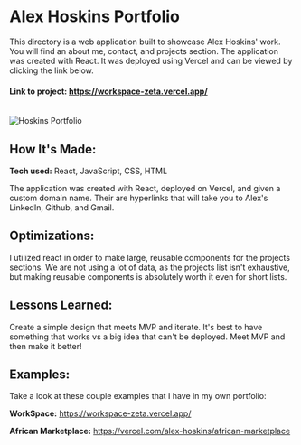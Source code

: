 # Alex Hoskins Portfolio

This directory is a web application built to showcase Alex Hoskins' work. You will find an about me, contact, and projects section. The application was created with React. It was deployed using Vercel and can be viewed by clicking the link below.

#### Link to project: https://workspace-zeta.vercel.app/
<br/>
<img src='https://lh3.googleusercontent.com/SbdVXSOZoXdQVOCX6VOC_7M6lf137xw9an9nOctRrxyJTDOY8zIcyySHt-sHDuS6AHKUeQuk4vg8-M8q_E6Gd9RSqysgjvSUIDGDkUYBoT8oQlH6y_DkkqplZVsp-zfYguS4Js3BxQ=w600' alt='Hoskins Portfolio'/>

## How It's Made:
**Tech used:** React, JavaScript, CSS, HTML

The application was created with React, deployed on Vercel, and given a custom domain name. Their are hyperlinks that will take you to Alex's LinkedIn, Github, and Gmail.

## Optimizations: 

I utilized react in order to make large, reusable components for the projects sections. We are not using a lot of data, as the projects list isn't exhaustive, but making reusable components is absolutely worth it even for short lists.

## Lessons Learned:  

Create a simple design that meets MVP and iterate. It's best to have something that works vs a big idea that can't be deployed. Meet MVP and then make it better!

## Examples:
Take a look at these couple examples that I have in my own portfolio:

**WorkSpace:** https://workspace-zeta.vercel.app/

**African Marketplace:** https://vercel.com/alex-hoskins/african-marketplace




